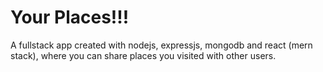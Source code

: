 # Your Places!!!
A fullstack app created with nodejs, expressjs, mongodb and react (mern stack), where you can share places you visited with other users.

